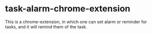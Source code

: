 # task-alarm-chrome-extension
This is a chrome-extension, in which one can set alarm or reminder for tasks, and it will remind them of the task.
